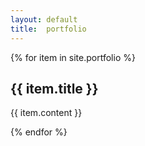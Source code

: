 ```yaml
---
layout: default
title:  portfolio
---
```


{% for item in site.portfolio %}
<div class="entry">
  <h2>{{ item.title }}</h2>
  <p>{{ item.content }}</p>
</div>
{% endfor %}